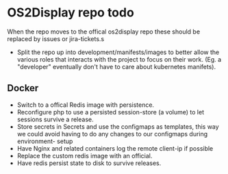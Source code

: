 # OS2Display repo todo
When the repo moves to the offical os2display repo these should be replaced by
issues or jira-tickets.s

* Split the repo up into development/manifests/images to better allow the various
  roles that interacts with the project to focus on their work. (Eg. a 
  "developer" eventually don't have to care about kubernetes manifets).

## Docker
* Switch to a offical Redis image with persistence.
* Reconfigure php to use a persisted session-store (a volume) to let sessions 
  survive a release.
* Store secrets in Secrets and use the configmaps as templates, this way we 
  could avoid having to do any changes to our configmaps during environment-
  setup
* Have Nginx and related containers log the remote client-ip if possible
* Replace the custom redis image with an official.
* Have redis persist state to disk to survive releases. 
